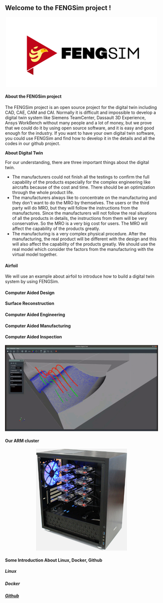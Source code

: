 ## Welcome to the FENGSim project !

<p align="center">
  <img src="images/Fengsim_logo_hi.png" width="500" title="arm cluster">
</p>

#### About the FENGSim project

The FENGSim project is an open source project for the digital twin including CAD, CAE, CAM and CAI. Normally it is difficult and impossible to develop a digital twin system like Siemens TeamCenter, Dassault 3D Experience, Ansys WorkBench without many people and a lot of money, but we prove that we could do it by using open source software, and it is easy and good enough for the industry. If you want to have your own digital twin software, you could use FENGSim and find how to develop it in the details  and all the codes in our github project. 

**About Digital Twin**

For our understanding, there are three important things about the digital twin. 

- The manufacturers could not finish all the testings to confirm the full capability of the products especially for the complex engineering like aircrafts because of the cost and time. There should be an optimization through the whole product life. 
- The manufacturers always like to concentrate on the manufacturing and they don't want to do the MRO by themselves. The users or the third party will do MRO, but they will follow the instructions from the manufactures. Since the manufacturers will not follow the real situations of all the products in details, the instructions from them will be very conservative. So the MRO is a very big cost for users. The MRO will affect the capability of the products greatly.
- The manufacturing is a very complex physical procedure. After the manufacturing, the real product will be different with the design and this will also affect the capability of the products greatly. We should use the real model which consider the factors from the manufacturing with the virtual model together.   

#### Airfoil

We will use an example about airfoil to introduce how to build a digital twin system by using FENGSim. 

#### Computer Aided Design

**Surface Reconstruction**

#### Computer Aided Engineering

#### Computer Aided Manufacturing

#### Computer Aided Inspection

<p align="center">
  <img src="images/meas1.gif" width="600" title="arm cluster">
</p>

#### Our ARM cluster
<p align="center">
  <img src="images/Mark-1.jpg" width="300" title="arm cluster">
</p>


#### Some Introduction About Linux, Docker, Github

##### Linux

##### Docker

##### [Github](https://github.com/fengsim/FENGSim-Dev/wiki/Github)